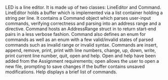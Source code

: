 
LED is a line editor.
It is made up of two classes: LineEditor and Command.
LineEditor holds a buffer which is implemented via a list container holding a
string per line. It contains a Command object which parses user-input commands,
verifying correctness and parsing into an address range and a directive.
Command hosts an AddressRange struct in to return start-end pairs in a less 
verbose fashion. Command also defines an enum for commands as well as an enum
with a few valid/invalid states of parsed commands such as invalid range or
invalid syntax.
Commands are insert, append, remove, print, print with line numbers, change,
up, down, write, print current line number, quit, open and help.
Open and help have been added from the Assignment requirements; open allows the
user to open a new file, prompting to save changes if the buffer contains 
unsaved modifications. Help displays a brief list of commands.

